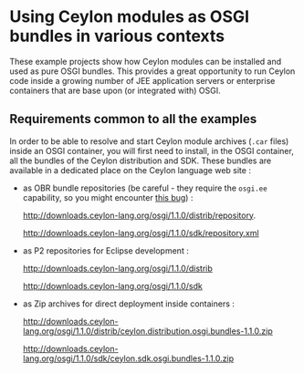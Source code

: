 Using Ceylon modules as OSGI bundles in various contexts
========================================================

These example projects show how Ceylon modules can be installed and used as pure OSGI bundles.
This provides a great opportunity to run Ceylon code inside a growing number of JEE application servers or enterprise containers that are base upon (or integrated with) OSGI.

## Requirements common to all the examples

In order to be able to resolve and start Ceylon module archives (`.car` files) inside an OSGI container, you will first need to install, in the OSGI container, all the bundles of the Ceylon distribution and SDK. These bundles are available in a dedicated place on the Ceylon language web site :
- as OBR bundle repositories (be careful - they require the `osgi.ee` capability, so you might encounter [this bug](https://issues.apache.org/jira/browse/FELIX-4640)) : 
  
  http://downloads.ceylon-lang.org/osgi/1.1.0/distrib/repository.

  http://downloads.ceylon-lang.org/osgi/1.1.0/sdk/repository.xml

- as P2 repositories for Eclipse development :
  
  http://downloads.ceylon-lang.org/osgi/1.1.0/distrib

  http://downloads.ceylon-lang.org/osgi/1.1.0/sdk

- as Zip archives for direct deployment inside containers :
  
  http://downloads.ceylon-lang.org/osgi/1.1.0/distrib/ceylon.distribution.osgi.bundles-1.1.0.zip

  http://downloads.ceylon-lang.org/osgi/1.1.0/sdk/ceylon.sdk.osgi.bundles-1.1.0.zip
  
  


